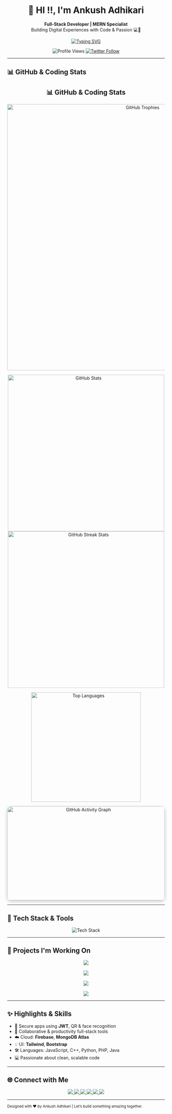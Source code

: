 <h1 align="center">👋 HI !!, I'm Ankush Adhikari</h1>

<p align="center">
  <strong>Full-Stack Developer | MERN Specialist</strong><br/>
  Building Digital Experiences with Code & Passion 💻🌱
</p>

<p align="center">
  <a href="https://git.io/typing-svg">
    <img src="https://readme-typing-svg.demolab.com?font=Fira+Code&weight=600&size=28&duration=4000&pause=1000&color=00F72E&center=true&vCenter=true&width=600&lines=Namaste+%F0%9F%99%8F%2C+I'm+Ankush+Adhikari;Full-Stack+Developer+%7C+MERN+Specialist;Building+Digital+Experiences+with+Code" alt="Typing SVG" />
  </a>
</p>

<p align="center">
  <img src="https://komarev.com/ghpvc/?username=Ankush321-collab&label=Profile+Views&color=0e75b6&style=flat" alt="Profile Views" />
  <a href="https://twitter.com/ankush">
    <img src="https://img.shields.io/twitter/follow/ankush?style=social" alt="Twitter Follow">
  </a>
</p>

---

## 📊 GitHub & Coding Stats
<h2 align="center">📊 GitHub & Coding Stats</h2>

<p align="center">
  <img width="850" src="https://github-profile-trophy.vercel.app/?username=Ankush321-collab&theme=onedark&no-frame=true&row=1&column=7" alt="GitHub Trophies" />
</p>

<p align="center">
  <img width="500" src="https://github-readme-stats.vercel.app/api?username=Ankush321-collab&show_icons=true&theme=radical&hide_border=true&include_all_commits=true" alt="GitHub Stats" />
  <img width="500" src="https://streak-stats.demolab.com?user=Ankush321-collab&theme=radical&hide_border=true" alt="GitHub Streak Stats" />
</p>

<p align="center">
  <img width="350" src="https://github-readme-stats.vercel.app/api/top-langs/?username=Ankush321-collab&layout=compact&theme=radical&hide_border=true" alt="Top Languages" />
</p>

<p align="center">
  <img 
    src="https://github-readme-activity-graph.vercel.app/graph?username=Ankush321-collab&theme=react-dark" 
    alt="GitHub Activity Graph" 
    width="100%" 
    height="300px"
    style="border-radius: 12px; box-shadow: 0 4px 12px rgba(0,0,0,0.2); transition: transform 0.3s ease-in-out;"
  />
</p>

---

## 🚀 Tech Stack & Tools

<p align="center">
  <img src="https://skillicons.dev/icons?i=js,react,nodejs,express,mongodb,tailwind,bootstrap,php,mysql,java,cpp,python,firebase,github" alt="Tech Stack" />
</p>

---

## 💼 Projects I'm Working On

<p align="center">
  <a href="https://github.com/Ankush321-collab/Automation_Job_Portal" target="_blank">
    <img src="https://img.shields.io/badge/🔧%20Automation%20Job%20Portal-Node.js%20%7C%20MongoDB-green?style=for-the-badge" />
  </a><br/><br/>
  <a href="https://github.com/Ankush321-collab/Professional_IT_website" target="_blank">
    <img src="https://img.shields.io/badge/🌐%20Professional%20IT%20Website-React%20%7C%20Tailwind-blue?style=for-the-badge" />
  </a><br/><br/>
  <a href="https://github.com/Ankush321-collab/Hospital_Management_System" target="_blank">
    <img src="https://img.shields.io/badge/🏥%20Hospital%20Management%20System-Node.js%20%7C%20Express-orange?style=for-the-badge" />
  </a><br/><br/>
  <a href="https://github.com/Ankush321-collab/College_Event_pass" target="_blank">
    <img src="https://img.shields.io/badge/🎫%20College%20Event%20Pass-Bootstrap%20%7C%20QR%20GatePass-yellow?style=for-the-badge" />
  </a>
</p>

---

## ✨ Highlights & Skills

- 🔐 Secure apps using **JWT**, QR & face recognition  
- 🎯 Collaborative & productivity full-stack tools  
- ☁️ Cloud: **Firebase**, **MongoDB Atlas**  
- 💡 UI: **Tailwind**, **Bootstrap**  
- 🛠️ Languages: JavaScript, C++, Python, PHP, Java  
- 💻 Passionate about clean, scalable code  

---

## 🌐 Connect with Me

<p align="center">
  <a href="https://linkedin.com/in/ankush-adhikari" target="_blank">
    <img src="https://img.shields.io/badge/LinkedIn-Ankush-blue?style=for-the-badge&logo=linkedin" />
  </a>
  <a href="https://twitter.com/ankush" target="_blank">
    <img src="https://img.shields.io/twitter/follow/ankush?logo=twitter&style=for-the-badge" />
  </a>
  <a href="https://instagram.com/adhikariankush" target="_blank">
    <img src="https://img.shields.io/badge/Instagram-@adhikariankush-E4405F?style=for-the-badge&logo=instagram" />
  </a>
  <a href="https://www.codechef.com/users/ankushadhikari" target="_blank">
    <img src="https://img.shields.io/badge/CodeChef-ankushadhikari-ff9800?style=for-the-badge&logo=codechef" />
  </a>
  <a href="https://www.hackerrank.com/ankushadhikari" target="_blank">
    <img src="https://img.shields.io/badge/HackerRank-ankushadhikari-2EC866?style=for-the-badge&logo=hackerrank" />
  </a>
  <a href="https://leetcode.com/ankushadhikari321" target="_blank">
    <img src="https://img.shields.io/badge/LeetCode-ankushadhikari321-FE7A16?style=for-the-badge&logo=leetcode" />
  </a>
</p>

---

<sub align="center">Designed with ❤️ by Ankush Adhikari | Let’s build something amazing together.</sub>
